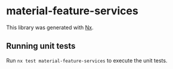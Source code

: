 # material-feature-services

This library was generated with [Nx](https://nx.dev).

## Running unit tests

Run `nx test material-feature-services` to execute the unit tests.
